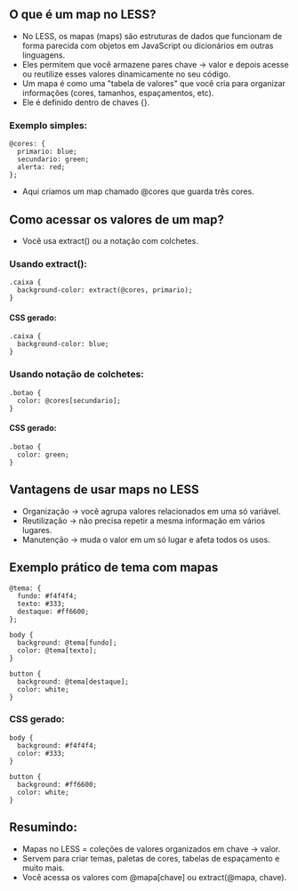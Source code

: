 ## O que é um map no LESS?
- No LESS, os mapas (maps) são estruturas de dados que funcionam de forma parecida com objetos em JavaScript ou dicionários em outras linguagens.
- Eles permitem que você armazene pares chave → valor e depois acesse ou reutilize esses valores dinamicamente no seu código.
- Um mapa é como uma "tabela de valores" que você cria para organizar informações (cores, tamanhos, espaçamentos, etc).
- Ele é definido dentro de chaves {}.
### Exemplo simples:
````
@cores: {
  primario: blue;
  secundario: green;
  alerta: red;
};
````
- Aqui criamos um map chamado @cores que guarda três cores.

## Como acessar os valores de um map?
- Você usa extract() ou a notação com colchetes.
### Usando extract():
````
.caixa {
  background-color: extract(@cores, primario);
}
````
#### CSS gerado:
````
.caixa {
  background-color: blue;
}
````
### Usando notação de colchetes:
````
.botao {
  color: @cores[secundario];
}
````
#### CSS gerado:
````
.botao {
  color: green;
}
````
## Vantagens de usar maps no LESS
- Organização → você agrupa valores relacionados em uma só variável.
- Reutilização → não precisa repetir a mesma informação em vários lugares.
- Manutenção → muda o valor em um só lugar e afeta todos os usos.

## Exemplo prático de tema com mapas
````
@tema: {
  fundo: #f4f4f4;
  texto: #333;
  destaque: #ff6600;
};

body {
  background: @tema[fundo];
  color: @tema[texto];
}

button {
  background: @tema[destaque];
  color: white;
}
````
### CSS gerado:
````
body {
  background: #f4f4f4;
  color: #333;
}

button {
  background: #ff6600;
  color: white;
}
````

## Resumindo:
- Mapas no LESS = coleções de valores organizados em chave → valor.
- Servem para criar temas, paletas de cores, tabelas de espaçamento e muito mais.
- Você acessa os valores com @mapa[chave] ou extract(@mapa, chave).